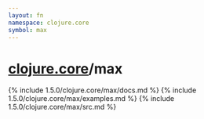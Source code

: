 ```yaml
---
layout: fn
namespace: clojure.core
symbol: max
---
```


# [clojure.core](../)/max

{% include 1.5.0/clojure.core/max/docs.md %}
{% include 1.5.0/clojure.core/max/examples.md %}
{% include 1.5.0/clojure.core/max/src.md %}

